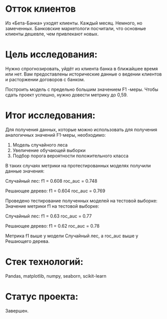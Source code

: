 # Отток клиентов
Из «Бета-Банка» уходят клиенты. Каждый месяц. Немного, но замеченных. Банковские маркетологи посчитали, что основные клиенты дешевле, чем привлекают новых.

# Цель исследования:
Нужно спрогнозировать, уйдёт из клиента банка в ближайшее время или нет. Вам предоставлены исторические данные о ведении клиентов и расторжении договоров с банком.

Построить модель с предельно большим значением F1 -меры. Чтобы сдать проект успешно, нужно довести метрику до 0,59.

# Итог исследования:
Для получения данных, которые можно использовать для получения аналогичных значений F1-меры, необходимо:

1. Модель случайного леса
2. Увеличение обучающей выборки
3. Подбор порога вероятности положительного класса

В таких случаях метрики на протестированных моделях получили данные значения:

Случайный лес: f1 = 0.608 roc_auc = 0.748

Решающее дерево: f1 = 0.604 roc_auc = 0.769

Проведено тестирование полученных моделей на тестовой выборке: Значение метрики f1 на тестовой выборке:

Случайный лес: f1 = 0.63 roc_auc = 0.77

Решающее дерево: f1 = 0.62 roc_auc = 0.78

Метрика f1 выше у модели Случайный лес, а roc_auc выше у Решающего дерева.

# Стек технологий:
Pandas, matplotlib, numpy, seaborn, scikit-learn

# Статус проекта:
Завершен.
